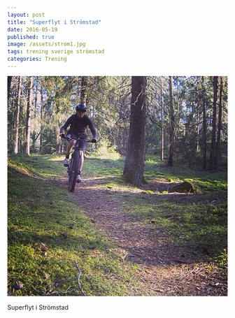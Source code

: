```yaml
---
layout: post
title: "Superflyt i Strömstad"
date: 2016-05-19
published: true
image: /assets/strom1.jpg
tags: trening sverige strömstad
categories: Trening
---
```


<img src="/assets/strom1.jpg" />

Superflyt i Strömstad

